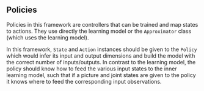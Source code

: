 ## Policies

Policies in this framework are controllers that can be trained and map states to actions. They use directly the 
learning model or the `Approximator` class (which uses the learning model).

In this framework, `State` and `Action` instances should be given to the `Policy` which would infer its input and 
output dimensions and build the model with the correct number of inputs/outputs. In contrast to the learning model, 
the policy should know how to feed the various input states to the inner learning model, such that if a picture and 
joint states are given to the policy it knows where to feed the corresponding input observations.
